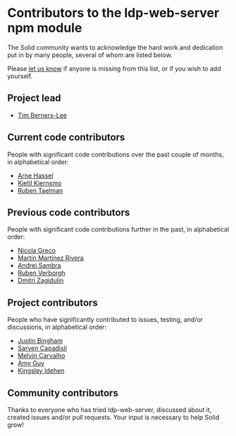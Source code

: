 # Contributors to the ldp-web-server npm module

The Solid community wants to acknowledge the hard work and dedication put in by many people, several of whom are listed below.

Please [let us know](https://github.com/solid/node-solid-server/edit/master/CONTRIBUTORS.md) if anyone is missing from this list, or if you wish to add yourself.

## Project lead
- [Tim Berners-Lee](https://www.w3.org/People/Berners-Lee/)

## Current code contributors
People with significant code contributions over the past couple of months, in alphabetical order:

- [Arne Hassel](http://icanhasweb.net/)
- [Kjetil Kjernsmo](http://kjetil.kjernsmo.net/)
- [Ruben Taelman](https://www.rubensworks.net/)

## Previous code contributors
People with significant code contributions further in the past, in alphabetical order:

- [Nicola Greco](https://nicola.io/)
- [Martin Martinez Rivera](https://github.com/martinmr)
- [Andrei Sambra](https://deiu.me/)
- [Ruben Verborgh](https://ruben.verborgh.org/)
- [Dmitri Zagidulin](http://computingjoy.com/)

## Project contributors
People who have significantly contributed to issues, testing, and/or discussions, in alphabetical order:
- [Justin Bingham](https://github.com/justinwb)
- [Sarven Capadisli](http://csarven.ca/)
- [Melvin Carvalho](https://melvincarvalho.com/)
- [Amy Guy](https://rhiaro.co.uk/)
- [Kingsley Idehen](https://github.com/kidehen)

## Community contributors
Thanks to everyone who has tried ldp-web-server, discussed about it, created issues and/or pull requests.
Your input is necessary to help Solid grow!
